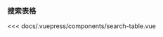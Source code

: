 ### 搜索表格
<ClientOnly>
<search-table></search-table>
</ClientOnly>

<<< docs/.vuepress/components/search-table.vue
